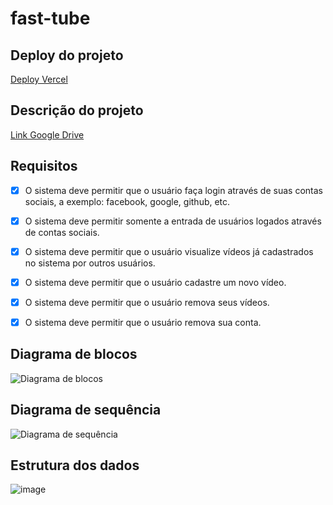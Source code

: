 # fast-tube

## Deploy do projeto
[Deploy Vercel](https://fast-tube.vercel.app/)

## Descrição do projeto
[Link Google Drive](https://drive.google.com/file/d/13sYavsF3775GKQSH_Xx1Y_pjUyBsiII9/view?usp=sharing)

## Requisitos

- [X] O sistema deve permitir que o usuário faça login
através de suas contas sociais, a exemplo: facebook, google, github, etc.

- [X] O sistema deve permitir somente a entrada de
usuários logados através de contas sociais.

- [x] O sistema deve permitir que o usuário visualize
vídeos já cadastrados no sistema por outros usuários.

- [x] O sistema deve permitir que o usuário cadastre um
novo vídeo.

- [x] O sistema deve permitir que o usuário remova seus
vídeos.

- [x] O sistema deve permitir que o usuário remova sua
conta.



## Diagrama de blocos
![Diagrama de blocos](https://user-images.githubusercontent.com/63078277/140588705-6fcdb360-8234-45ff-9e92-324af8e96cbd.png)

## Diagrama de sequência
![Diagrama de sequência](https://user-images.githubusercontent.com/63078277/140590845-8fc36187-2ab7-40bf-81ce-78d38e01012a.png)

## Estrutura dos dados
![image](https://user-images.githubusercontent.com/63078277/140588623-c9ff294d-2cf6-4080-862f-a28c448d0276.png)
